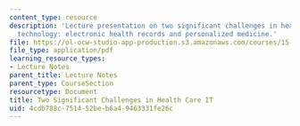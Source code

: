 ```yaml
---
content_type: resource
description: 'Lecture presentation on two significant challenges in health care information
  technology: electronic health records and personalized medicine.'
file: https://ol-ocw-studio-app-production.s3.amazonaws.com/courses/15-571-generating-business-value-from-information-technology-spring-2009/4cdb788c751452beb6a49463331fe26c_MIT15_571s09_lec09.pdf
file_type: application/pdf
learning_resource_types:
- Lecture Notes
parent_title: Lecture Notes
parent_type: CourseSection
resourcetype: Document
title: Two Significant Challenges in Health Care IT
uid: 4cdb788c-7514-52be-b6a4-9463331fe26c
---
```

